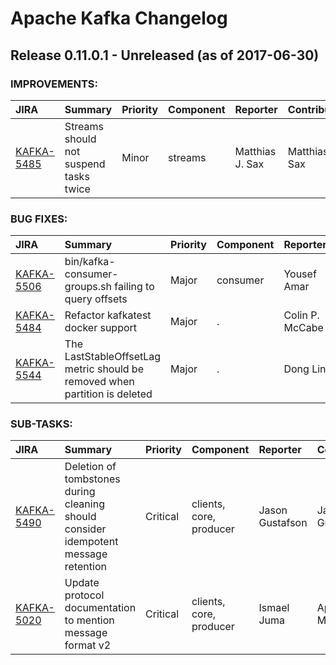 
<!---
# Licensed to the Apache Software Foundation (ASF) under one
# or more contributor license agreements.  See the NOTICE file
# distributed with this work for additional information
# regarding copyright ownership.  The ASF licenses this file
# to you under the Apache License, Version 2.0 (the
# "License"); you may not use this file except in compliance
# with the License.  You may obtain a copy of the License at
#
#     http://www.apache.org/licenses/LICENSE-2.0
#
# Unless required by applicable law or agreed to in writing, software
# distributed under the License is distributed on an "AS IS" BASIS,
# WITHOUT WARRANTIES OR CONDITIONS OF ANY KIND, either express or implied.
# See the License for the specific language governing permissions and
# limitations under the License.
-->
# Apache Kafka Changelog

## Release 0.11.0.1 - Unreleased (as of 2017-06-30)



### IMPROVEMENTS:

| JIRA | Summary | Priority | Component | Reporter | Contributor |
|:---- |:---- | :--- |:---- |:---- |:---- |
| [KAFKA-5485](https://issues.apache.org/jira/browse/KAFKA-5485) | Streams should not suspend tasks twice |  Minor | streams | Matthias J. Sax | Matthias J. Sax |


### BUG FIXES:

| JIRA | Summary | Priority | Component | Reporter | Contributor |
|:---- |:---- | :--- |:---- |:---- |:---- |
| [KAFKA-5506](https://issues.apache.org/jira/browse/KAFKA-5506) | bin/kafka-consumer-groups.sh failing to query offsets |  Major | consumer | Yousef Amar | Ismael Juma |
| [KAFKA-5484](https://issues.apache.org/jira/browse/KAFKA-5484) | Refactor kafkatest docker support |  Major | . | Colin P. McCabe | Colin P. McCabe |
| [KAFKA-5544](https://issues.apache.org/jira/browse/KAFKA-5544) | The LastStableOffsetLag metric should be removed when partition is deleted |  Major | . | Dong Lin | Dong Lin |


### SUB-TASKS:

| JIRA | Summary | Priority | Component | Reporter | Contributor |
|:---- |:---- | :--- |:---- |:---- |:---- |
| [KAFKA-5490](https://issues.apache.org/jira/browse/KAFKA-5490) | Deletion of tombstones during cleaning should consider idempotent message retention |  Critical | clients, core, producer | Jason Gustafson | Jason Gustafson |
| [KAFKA-5020](https://issues.apache.org/jira/browse/KAFKA-5020) | Update protocol documentation to mention message format v2 |  Critical | clients, core, producer | Ismael Juma | Apurva Mehta |



